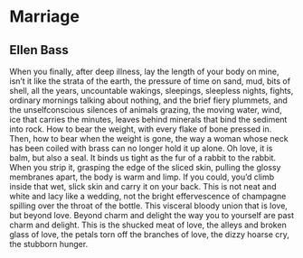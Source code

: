 # Marriage
## Ellen Bass
When you finally, after deep illness, lay
the length of your body on mine, isn’t it
like the strata of the earth, the pressure
of time on sand, mud, bits of shell, all
the years, uncountable wakings, sleepings,
sleepless nights, fights, ordinary mornings
talking about nothing, and the brief
fiery plummets, and the unselfconscious
silences of animals grazing, the moving
water, wind, ice that carries the minutes, leaves
behind minerals that bind the sediment into rock.
How to bear the weight, with every
flake of bone pressed in. Then, how to bear when
the weight is gone, the way a woman
whose neck has been coiled with brass
can no longer hold it up alone. Oh love,
it is balm, but also a seal. It binds us tight
as the fur of a rabbit to the rabbit.
When you strip it, grasping the edge
of the sliced skin, pulling the glossy membranes
apart, the body is warm and limp. If you could,
you’d climb inside that wet, slick skin
and carry it on your back. This is not
neat and white and lacy like a wedding,
not the bright effervescence of champagne
spilling over the throat of the bottle. This visceral
bloody union that is love, but
beyond love. Beyond charm and delight
the way you to yourself are past charm and delight.
This is the shucked meat of love, the alleys and broken
glass of love, the petals torn off the branches of love,
the dizzy hoarse cry, the stubborn hunger.